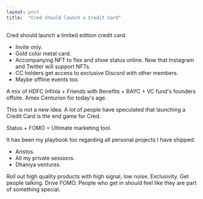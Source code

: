 ```yaml
---
layout: post
title:  "Cred should launch a Credit Card"
---
```


Cred should launch a limited edition credit card.
- Invite only.
- Gold color metal card.  
- Accompanying NFT to flex and show status online. Now that Instagram and Twitter will support NFTs.
- CC holders get access to exclusive Discord with other members.
- Maybe offline events too.

A mix of HDFC Infinia + Friends with Benefits + BAYC + VC fund's founders offsite. Amex Centurion for today's age.

This is not a new idea. A lot of people have speculated that launching a Credit Card is the end game for Cred.

Status + FOMO = Ultimate marketing tool.

It has been my playbook too regarding all personal projects I have shipped:
- Aristos.
- All my private sessions.
- Dhaniya ventures.

Roll out high quality products with high signal, low noise. Exclusivity. Get people talking. Drive FOMO. People who get in should feel like they are part of something special.

